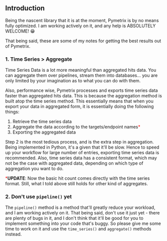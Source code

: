 ## Introduction

Being the nascent library that it is at the moment, Pymetrix is by no means fully optimized. I am working actively on it, and any help is ABSOLUTELY WELCOME! 😁

That being said, these are some of my notes for getting the best results out of Pymetrix.

### 1. Time Series > Aggregate

Time Series Data is a lot more meaningful than aggregated hits data. You can aggregate them over pipelines, stream them into databases...  you are only limited by your imagination as to what you can do with them.

Also, performance wise, Pymetrix processes and exports time series data faster than aggregated hits data. This is because the aggregation method is built atop the time series method. This essentially means that when you export your data in aggregated form, it is essentially doing the following things:

1. Retrieve the time series data
2. Aggregate the data according to the targets/endpoint names<span style="color:red">*</span>
3. Exporting the aggregated data

Step 2 is the most tedious process, and is the extra step in aggregation. Being implemented in Python, it's a given that it'll be slow. Hence to speed up your workflow for large number of entries, exporting time series data is recommended. Also, time series data has a consistent format, which may not be the case with aggregated data, depending on which type of aggregation you want to do.

<span style="color:red">\*</span>**UPDATE**: Now the basic hit count comes directly with the time series format. Still, what I told above still holds for other kind of aggregates. 

### 2. Don't use ``pipeline()`` yet

The ``pipeline()`` method is a method that'll greatly reduce your workload, and I am working actively on it. That being said, don't use it just yet - there are plenty of bugs in it, and I don't think that it'll be good for you to implement something into your code that's buggy. So please give me some time to work on it and use the ``time_series()`` and ``aggregate()`` methods instead.

